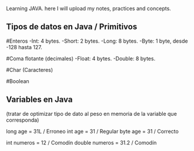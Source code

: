 Learning JAVA. here I will upload my notes, practices and concepts.

## Tipos de datos en Java / Primitivos

#Enteros
-Int: 4 bytes.
-Short: 2 bytes.
-Long: 8 bytes.
-Byte: 1 byte, desde -128 hasta 127.

#Coma flotante (decimales)
-Float: 4 bytes.
-Double: 8 bytes.

#Char (Caracteres)

#Boolean

## Variables en Java

(tratar de optimizar tipo de dato al peso en memoria de la variable que corresponda)

long age = 31L / Erroneo
int age = 31 / Regular
byte age = 31 / Correcto 

int numeros = 12 / Comodín
double numeros = 31.2 / Comodín